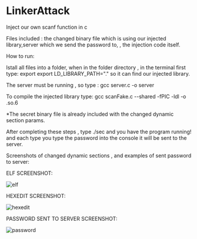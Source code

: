 # LinkerAttack
Inject our own scanf function in c

Files included : the changed binary file which is using our injected library,server which we send the password to, , the injection code itself.

How to run:

Istall all files into a folder, when in the folder directory , in the terminal first type: export export LD_LIBRARY_PATH="." so it can find our injected library.

The server must be running , so type : gcc server.c -o server

To compile the injected library type: gcc scanFake.c --shared -fPIC -ldl -o .so.6

*The secret binary file is already included with the changed dynamic section params.

After completing these steps , type ./sec and you have the program running! and each type you type the password into the console it will be sent to the server.

Screenshots of changed dynamic sections , and examples of sent password to server:

ELF SCREENSHOT:

![elf](https://user-images.githubusercontent.com/54214707/163558756-2a4c63bb-209b-4adb-8c3c-d3e03a4622cf.PNG)

HEXEDIT SCREENSHOT:

![hexedit](https://user-images.githubusercontent.com/54214707/163558777-0b1f58e6-80cc-4478-9434-0e6427d60ef1.PNG)

PASSWORD SENT TO SERVER SCREENSHOT:

![password](https://user-images.githubusercontent.com/54214707/163558804-df5797cc-c7db-414a-8a09-344eedefcc80.PNG)

